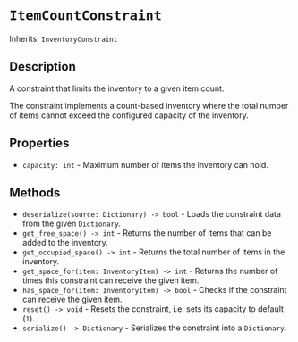 # `ItemCountConstraint`

Inherits: `InventoryConstraint`

## Description

A constraint that limits the inventory to a given item count.

The constraint implements a count-based inventory where the total number of items cannot exceed the configured capacity of the inventory.

## Properties

* `capacity: int` - Maximum number of items the inventory can hold.

## Methods

* `deserialize(source: Dictionary) -> bool` - Loads the constraint data from the given `Dictionary`.
* `get_free_space() -> int` - Returns the number of items that can be added to the inventory.
* `get_occupied_space() -> int` - Returns the total number of items in the inventory.
* `get_space_for(item: InventoryItem) -> int` - Returns the number of times this constraint can receive the given item.
* `has_space_for(item: InventoryItem) -> bool` - Checks if the constraint can receive the given item.
* `reset() -> void` - Resets the constraint, i.e. sets its capacity to default (`1`).
* `serialize() -> Dictionary` - Serializes the constraint into a `Dictionary`.

